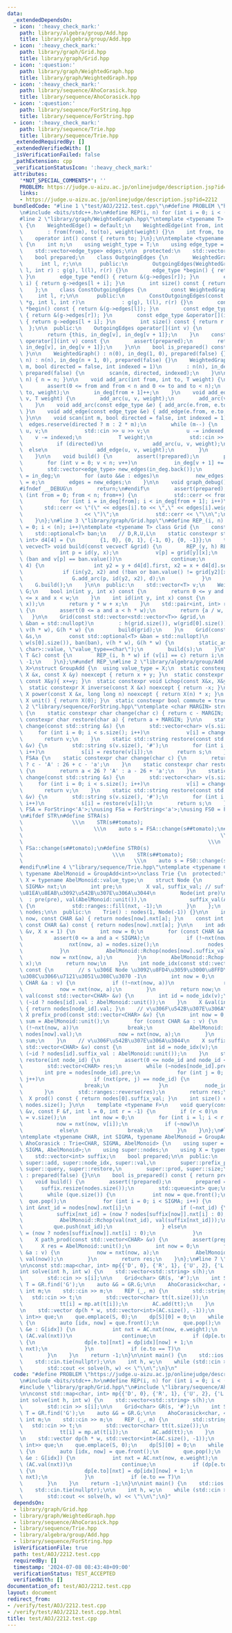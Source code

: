 ```yaml
---
data:
  _extendedDependsOn:
  - icon: ':heavy_check_mark:'
    path: library/algebra/group/Add.hpp
    title: library/algebra/group/Add.hpp
  - icon: ':heavy_check_mark:'
    path: library/graph/Grid.hpp
    title: library/graph/Grid.hpp
  - icon: ':question:'
    path: library/graph/WeightedGraph.hpp
    title: library/graph/WeightedGraph.hpp
  - icon: ':heavy_check_mark:'
    path: library/sequence/AhoCorasick.hpp
    title: library/sequence/AhoCorasick.hpp
  - icon: ':question:'
    path: library/sequence/ForString.hpp
    title: library/sequence/ForString.hpp
  - icon: ':heavy_check_mark:'
    path: library/sequence/Trie.hpp
    title: library/sequence/Trie.hpp
  _extendedRequiredBy: []
  _extendedVerifiedWith: []
  _isVerificationFailed: false
  _pathExtension: cpp
  _verificationStatusIcon: ':heavy_check_mark:'
  attributes:
    '*NOT_SPECIAL_COMMENTS*': ''
    PROBLEM: https://judge.u-aizu.ac.jp/onlinejudge/description.jsp?id=2212
    links:
    - https://judge.u-aizu.ac.jp/onlinejudge/description.jsp?id=2212
  bundledCode: "#line 1 \"test/AOJ/2212.test.cpp\"\n#define PROBLEM \"https://judge.u-aizu.ac.jp/onlinejudge/description.jsp?id=2212\"\
    \n#include <bits/stdc++.h>\n#define REP(i, n) for (int i = 0; i < (n); i++)\n\n\
    #line 2 \"library/graph/WeightedGraph.hpp\"\ntemplate <typename T> struct WeightedEdge\
    \ {\n    WeightedEdge() = default;\n    WeightedEdge(int from, int to, T weight)\n\
    \        : from(from), to(to), weight(weight) {}\n    int from, to;\n    T weight;\n\
    \    operator int() const { return to; }\n};\n\ntemplate <typename T> struct WeightedGraph\
    \ {\n    int n;\n    using weight_type = T;\n    using edge_type = WeightedEdge<T>;\n\
    \    std::vector<edge_type> edges;\n\n  protected:\n    std::vector<int> in_deg;\n\
    \    bool prepared;\n    class OutgoingEdges {\n        WeightedGraph *g;\n  \
    \      int l, r;\n\n      public:\n        OutgoingEdges(WeightedGraph *g, int\
    \ l, int r) : g(g), l(l), r(r) {}\n        edge_type *begin() { return &(g->edges[l]);\
    \ }\n        edge_type *end() { return &(g->edges[r]); }\n        edge_type &operator[](int\
    \ i) { return g->edges[l + i]; }\n        int size() const { return r - l; }\n\
    \    };\n    class ConstOutgoingEdges {\n        const WeightedGraph *g;\n   \
    \     int l, r;\n\n      public:\n        ConstOutgoingEdges(const WeightedGraph\
    \ *g, int l, int r)\n            : g(g), l(l), r(r) {}\n        const edge_type\
    \ *begin() const { return &(g->edges[l]); }\n        const edge_type *end() const\
    \ { return &(g->edges[r]); }\n        const edge_type &operator[](int i) const\
    \ { return g->edges[l + i]; }\n        int size() const { return r - l; }\n  \
    \  };\n\n  public:\n    OutgoingEdges operator[](int v) {\n        assert(prepared);\n\
    \        return {this, in_deg[v], in_deg[v + 1]};\n    }\n    const ConstOutgoingEdges\
    \ operator[](int v) const {\n        assert(prepared);\n        return {this,\
    \ in_deg[v], in_deg[v + 1]};\n    }\n\n    bool is_prepared() const { return prepared;\
    \ }\n\n    WeightedGraph() : n(0), in_deg(1, 0), prepared(false) {}\n    WeightedGraph(int\
    \ n) : n(n), in_deg(n + 1, 0), prepared(false) {}\n    WeightedGraph(int n, int\
    \ m, bool directed = false, int indexed = 1)\n        : n(n), in_deg(n + 1, 0),\
    \ prepared(false) {\n        scan(m, directed, indexed);\n    }\n\n    void resize(int\
    \ n) { n = n; }\n\n    void add_arc(int from, int to, T weight) {\n        assert(!prepared);\n\
    \        assert(0 <= from and from < n and 0 <= to and to < n);\n        edges.emplace_back(from,\
    \ to, weight);\n        in_deg[from + 1]++;\n    }\n    void add_edge(int u, int\
    \ v, T weight) {\n        add_arc(u, v, weight);\n        add_arc(v, u, weight);\n\
    \    }\n    void add_arc(const edge_type &e) { add_arc(e.from, e.to, e.weight);\
    \ }\n    void add_edge(const edge_type &e) { add_edge(e.from, e.to, e.weight);\
    \ }\n\n    void scan(int m, bool directed = false, int indexed = 1) {\n      \
    \  edges.reserve(directed ? m : 2 * m);\n        while (m--) {\n            int\
    \ u, v;\n            std::cin >> u >> v;\n            u -= indexed;\n        \
    \    v -= indexed;\n            T weight;\n            std::cin >> weight;\n \
    \           if (directed)\n                add_arc(u, v, weight);\n          \
    \  else\n                add_edge(u, v, weight);\n        }\n        build();\n\
    \    }\n\n    void build() {\n        assert(!prepared);\n        prepared = true;\n\
    \        for (int v = 0; v < n; v++)\n            in_deg[v + 1] += in_deg[v];\n\
    \        std::vector<edge_type> new_edges(in_deg.back());\n        auto counter\
    \ = in_deg;\n        for (auto &&e : edges)\n            new_edges[counter[e.from]++]\
    \ = e;\n        edges = new_edges;\n    }\n\n    void graph_debug() const {\n\
    #ifndef __DEBUG\n        return;\n#endif\n        assert(prepared);\n        for\
    \ (int from = 0; from < n; from++) {\n            std::cerr << from << \";\";\n\
    \            for (int i = in_deg[from]; i < in_deg[from + 1]; i++)\n         \
    \       std::cerr << \"(\" << edges[i].to << \",\" << edges[i].weight\n      \
    \                    << \")\";\n            std::cerr << \"\\n\";\n        }\n\
    \    }\n};\n#line 3 \"library/graph/Grid.hpp\"\n#define REP_(i, n) for (int i\
    \ = 0; i < (n); i++)\ntemplate <typename T> class Grid {\n    const int h, w;\n\
    \    std::optional<T> ban;\n    // D,R,U,L\n    static constexpr std::pair<int,\
    \ int> d4[4] = {\n        {1, 0}, {0, 1}, {-1, 0}, {0, -1}};\n    template <typename\
    \ vecvecT> void build(const vecvecT &grid) {\n        REP_(y, h) REP_(x, w) {\n\
    \            int p = id(y, x);\n            v[p] = grid[y][x];\n            if\
    \ (ban and v[p] == ban.value())\n                continue;\n            REP_(d,\
    \ 4) {\n                int y2 = y + d4[d].first, x2 = x + d4[d].second;\n   \
    \             if (in(y2, x2) and (!ban or ban.value() != grid[y2][x2]))\n    \
    \                G.add_arc(p, id(y2, x2), d);\n            }\n        }\n    \
    \    G.build();\n    }\n\n  public:\n    std::vector<T> v;\n    WeightedGraph<int>\
    \ G;\n    bool in(int y, int x) const {\n        return 0 <= y and y < h and 0\
    \ <= x and x < w;\n    }\n    int id(int y, int x) const {\n        assert(in(y,\
    \ x));\n        return y * w + x;\n    }\n    std::pair<int, int> r2(int a) const\
    \ {\n        assert(0 <= a and a < h * w);\n        return {a / w, a % w};\n \
    \   }\n\n    Grid(const std::vector<std::vector<T>> &grid,\n         const std::optional<T>\
    \ &ban = std::nullopt)\n        : h(grid.size()), w(grid[0].size()), ban(ban),\
    \ v(h * w), G(h * w) {\n        build(grid);\n    }\n    Grid(const std::vector<std::string>\
    \ &s,\n         const std::optional<T> &ban = std::nullopt)\n        : h(s.size()),\
    \ w(s[0].size()), ban(ban), v(h * w), G(h * w) {\n        static_assert(std::is_same<T,\
    \ char>::value, \"value_type==char\");\n        build(s);\n    }\n\n    int find(const\
    \ T &c) const {\n        REP_(i, h * w) if (v[i] == c) return i;\n        return\
    \ -1;\n    }\n};\n#undef REP_\n#line 2 \"library/algebra/group/Add.hpp\"\ntemplate<typename\
    \ X>\nstruct GroupAdd {\n  using value_type = X;\n  static constexpr X op(const\
    \ X &x, const X &y) noexcept { return x + y; }\n  static constexpr void Rchop(X&x,\
    \ const X&y){ x+=y; }\n  static constexpr void Lchop(const X&x, X&y){ y+=x; }\n\
    \  static constexpr X inverse(const X &x) noexcept { return -x; }\n  static constexpr\
    \ X power(const X &x, long long n) noexcept { return X(n) * x; }\n  static constexpr\
    \ X unit() { return X(0); }\n  static constexpr bool commute = true;\n};\n#line\
    \ 2 \"library/sequence/ForString.hpp\"\ntemplate <char MARGIN> struct ForString\
    \ {\n    static constexpr char change(char c) { return c - MARGIN; }\n    static\
    \ constexpr char restore(char a) { return a + MARGIN; }\n\n    static std::vector<char>\
    \ change(const std::string &s) {\n        std::vector<char> v(s.size());\n   \
    \     for (int i = 0; i < s.size(); i++)\n            v[i] = change(s[i]);\n \
    \       return v;\n    }\n    static std::string restore(const std::vector<char>\
    \ &v) {\n        std::string s(v.size(), '#');\n        for (int i = 0; i < v.size();\
    \ i++)\n            s[i] = restore(v[i]);\n        return s;\n    }\n};\nstruct\
    \ FSAa {\n    static constexpr char change(char c) {\n        return c <= 'Z'\
    \ ? c - 'A' : 26 + c - 'a';\n    }\n    static constexpr char restore(char a)\
    \ {\n        return a < 26 ? 'A' : a - 26 + 'a';\n    }\n    static std::vector<char>\
    \ change(const std::string &s) {\n        std::vector<char> v(s.size());\n   \
    \     for (int i = 0; i < s.size(); i++)\n            v[i] = change(s[i]);\n \
    \       return v;\n    }\n    static std::string restore(const std::vector<char>\
    \ &v) {\n        std::string s(v.size(), '#');\n        for (int i = 0; i < v.size();\
    \ i++)\n            s[i] = restore(v[i]);\n        return s;\n    }\n};\nusing\
    \ FSA = ForString<'A'>;\nusing FSa = ForString<'a'>;\nusing FS0 = ForString<'0'>;\n\
    \n#ifdef STR\n#define STRA(s)                                                \
    \                \\\n    STR(s##tomato);                                     \
    \                       \\\n    auto s = FSA::change(s##tomato);\n#define STRa(s)\
    \                                                                \\\n    STR(s##tomato);\
    \                                                            \\\n    auto s =\
    \ FSa::change(s##tomato);\n#define STR0(s)                                   \
    \                             \\\n    STR(s##tomato);                        \
    \                                    \\\n    auto s = FS0::change(s##tomato);\n\
    #endif\n#line 4 \"library/sequence/Trie.hpp\"\ntemplate <typename CHAR, int SIGMA,\
    \ typename AbelMonoid = GroupAdd<int>>\nclass Trie {\n  protected:\n    using\
    \ X = typename AbelMonoid::value_type;\n    struct Node {\n        std::array<int,\
    \ SIGMA> nxt;\n        int pre;\n        X val, suffix_val; // suffix_val \u306F\
    \u81EA\u8EAB\u3092\u542B\u307E\u306A\u3044\n        Node(int pre)\n          \
    \  : pre(pre), val(AbelMonoid::unit()),\n              suffix_val(AbelMonoid::unit())\
    \ {\n            std::ranges::fill(nxt, -1);\n        }\n    };\n    std::vector<Node>\
    \ nodes;\n\n  public:\n    Trie() : nodes(1, Node(-1)) {}\n\n    int &nxt(int\
    \ now, const CHAR &a) { return nodes[now].nxt[a]; }\n    const int &nxt(int now,\
    \ const CHAR &a) const { return nodes[now].nxt[a]; }\n\n    int add(const std::vector<CHAR>\
    \ &v, X x = 1) {\n        int now = 0;\n        for (const CHAR &a : v) {\n  \
    \          assert(0 <= a and a < SIGMA);\n            if (!~nxt(now, a)) {\n \
    \               nxt(now, a) = nodes.size();\n                nodes.emplace_back(now);\n\
    \            }\n            AbelMonoid::Rchop(nodes[now].suffix_val, x);\n   \
    \         now = nxt(now, a);\n        }\n        AbelMonoid::Rchop(nodes[now].val,\
    \ x);\n        return now;\n    }\n    int node_idx(const std::vector<CHAR> &v)\
    \ const {\n        // s \u306E Node \u3092\u8FD4\u3059\u3000\u8FFD\u52A0\u3055\
    \u308C\u3066\u7121\u3051\u308C\u3070 -1\n        int now = 0;\n        for (const\
    \ CHAR &a : v) {\n            if (!~nxt(now, a))\n                return -1;\n\
    \            now = nxt(now, a);\n        }\n        return now;\n    }\n    X\
    \ val(const std::vector<CHAR> &v) {\n        int id = node_idx(v);\n        return\
    \ (~id ? nodes[id].val : AbelMonoid::unit());\n    }\n    X &val(int node_id)\
    \ { return nodes[node_id].val; }\n    // v\u306F\u542B\u307E\u306A\u3044\n   \
    \ X prefix_prod(const std::vector<CHAR> &v) {\n        int now = 0;\n        X\
    \ sum = AbelMonoid::unit();\n        for (const CHAR &a : v) {\n            if\
    \ (!~nxt(now, a))\n                break;\n            AbelMonoid::Rchop(sum,\
    \ nodes[now].val);\n            now = nxt(now, a);\n        }\n        return\
    \ sum;\n    }\n    // v\u306F\u542B\u307E\u306A\u3044\n    X suffix_prod(const\
    \ std::vector<CHAR> &v) const {\n        int id = node_idx(v);\n        return\
    \ (~id ? nodes[id].suffix_val : AbelMonoid::unit());\n    }\n    std::vector<CHAR>\
    \ restore(int node_id) {\n        assert(0 <= node_id and node_id < nodes.size());\n\
    \        std::vector<CHAR> res;\n        while (~nodes[node_id].pre) {\n     \
    \       int pre = nodes[node_id].pre;\n            for (int j = 0; j < SIGMA;\
    \ j++)\n                if (nxt(pre, j) == node_id) {\n                    res.push_back(j);\n\
    \                    break;\n                }\n            node_id = pre;\n \
    \       }\n        std::ranges::reverse(res);\n        return res;\n    }\n  \
    \  X prod() const { return nodes[0].suffix_val; }\n    int size() const { return\
    \ nodes.size(); }\n\n    template <typename F>\n    void query(const std::vector<CHAR>\
    \ &v, const F &f, int l = 0, int r = -1) {\n        if (r < 0)\n            r\
    \ = v.size();\n        int now = 0;\n        for (int i = l; i < r; i++) {\n \
    \           now = nxt(now, v[i]);\n            if (~now)\n                f(now);\n\
    \            else\n                break;\n        }\n    }\n};\n#line 3 \"library/sequence/AhoCorasick.hpp\"\
    \ntemplate <typename CHAR, int SIGMA, typename AbelMonoid = GroupAdd<int>>\nclass\
    \ AhoCorasick : Trie<CHAR, SIGMA, AbelMonoid> {\n    using super = Trie<CHAR,\
    \ SIGMA, AbelMonoid>;\n    using super::nodes;\n    using X = typename AbelMonoid::value_type;\n\
    \    std::vector<int> suffix;\n    bool prepared;\n\n  public:\n    using super::nxt,\
    \ super::add, super::node_idx, super::val,\n        super::prefix_prod, super::suffix_prod,\
    \ super::query, super::restore,\n        super::prod, super::size;\n\n    AhoCorasick()\
    \ : prepared(false) {}\n\n    bool is_prepared() const { return prepared; }\n\n\
    \    void build() {\n        assert(!prepared);\n        prepared = true;\n  \
    \      suffix.resize(nodes.size());\n        std::queue<int> que;\n        que.push(0);\n\
    \        while (que.size()) {\n            int now = que.front();\n          \
    \  que.pop();\n            for (int i = 0; i < SIGMA; i++) {\n               \
    \ int &nxt_id = nodes[now].nxt[i];\n                if (~nxt_id) {\n         \
    \           suffix[nxt_id] = (now ? nodes[suffix[now]].nxt[i] : 0);\n        \
    \            AbelMonoid::Rchop(val(nxt_id), val(suffix[nxt_id]));\n          \
    \          que.push(nxt_id);\n                } else\n                    nxt_id\
    \ = (now ? nodes[suffix[now]].nxt[i] : 0);\n            }\n        }\n    }\n\n\
    \    X path_prod(const std::vector<CHAR> &v) {\n        assert(prepared);\n  \
    \      X res = AbelMonoid::unit();\n        int now = 0;\n        for (const CHAR\
    \ &a : v) {\n            now = nxt(now, a);\n            AbelMonoid::Rchop(res,\
    \ val(now));\n        }\n        return res;\n    }\n};\n#line 7 \"test/AOJ/2212.test.cpp\"\
    \n\nconst std::map<char, int> mp{{'D', 0}, {'R', 1}, {'U', 2}, {'L', 3}};\n\n\
    int solve(int h, int w) {\n    std::vector<std::string> s(h);\n    REP (i, h)\n\
    \        std::cin >> s[i];\n\n    Grid<char> GR(s, '#');\n    int S = GR.find('S'),\
    \ T = GR.find('G');\n    auto &G = GR.G;\n\n    AhoCorasick<char, 4> AC;\n   \
    \ int m;\n    std::cin >> m;\n    REP (_, m) {\n        std::string t;\n     \
    \   std::cin >> t;\n        std::vector<char> tt(t.size());\n        REP (i, t.size())\n\
    \            tt[i] = mp.at(t[i]);\n        AC.add(tt);\n    }\n    AC.build();\n\
    \n    std::vector dp(h * w, std::vector<int>(AC.size(), -1));\n    std::queue<std::pair<int,\
    \ int>> que;\n    que.emplace(S, 0);\n    dp[S][0] = 0;\n    while (que.size())\
    \ {\n        auto [idx, now] = que.front();\n        que.pop();\n        for (auto\
    \ &e : G[idx]) {\n            int nxt = AC.nxt(now, e.weight);\n            if\
    \ (AC.val(nxt))\n                continue;\n            if (dp[e.to][nxt] < 0)\
    \ {\n                dp[e.to][nxt] = dp[idx][now] + 1;\n                que.emplace(e.to,\
    \ nxt);\n            }\n            if (e.to == T)\n                return dp[e.to][nxt];\n\
    \        }\n    }\n    return -1;\n}\n\nint main() {\n    std::ios::sync_with_stdio(false);\n\
    \    std::cin.tie(nullptr);\n\n    int h, w;\n    while (std::cin >> h >> w, h)\n\
    \        std::cout << solve(h, w) << \"\\n\";\n}\n"
  code: "#define PROBLEM \"https://judge.u-aizu.ac.jp/onlinejudge/description.jsp?id=2212\"\
    \n#include <bits/stdc++.h>\n#define REP(i, n) for (int i = 0; i < (n); i++)\n\n\
    #include \"library/graph/Grid.hpp\"\n#include \"library/sequence/AhoCorasick.hpp\"\
    \n\nconst std::map<char, int> mp{{'D', 0}, {'R', 1}, {'U', 2}, {'L', 3}};\n\n\
    int solve(int h, int w) {\n    std::vector<std::string> s(h);\n    REP (i, h)\n\
    \        std::cin >> s[i];\n\n    Grid<char> GR(s, '#');\n    int S = GR.find('S'),\
    \ T = GR.find('G');\n    auto &G = GR.G;\n\n    AhoCorasick<char, 4> AC;\n   \
    \ int m;\n    std::cin >> m;\n    REP (_, m) {\n        std::string t;\n     \
    \   std::cin >> t;\n        std::vector<char> tt(t.size());\n        REP (i, t.size())\n\
    \            tt[i] = mp.at(t[i]);\n        AC.add(tt);\n    }\n    AC.build();\n\
    \n    std::vector dp(h * w, std::vector<int>(AC.size(), -1));\n    std::queue<std::pair<int,\
    \ int>> que;\n    que.emplace(S, 0);\n    dp[S][0] = 0;\n    while (que.size())\
    \ {\n        auto [idx, now] = que.front();\n        que.pop();\n        for (auto\
    \ &e : G[idx]) {\n            int nxt = AC.nxt(now, e.weight);\n            if\
    \ (AC.val(nxt))\n                continue;\n            if (dp[e.to][nxt] < 0)\
    \ {\n                dp[e.to][nxt] = dp[idx][now] + 1;\n                que.emplace(e.to,\
    \ nxt);\n            }\n            if (e.to == T)\n                return dp[e.to][nxt];\n\
    \        }\n    }\n    return -1;\n}\n\nint main() {\n    std::ios::sync_with_stdio(false);\n\
    \    std::cin.tie(nullptr);\n\n    int h, w;\n    while (std::cin >> h >> w, h)\n\
    \        std::cout << solve(h, w) << \"\\n\";\n}"
  dependsOn:
  - library/graph/Grid.hpp
  - library/graph/WeightedGraph.hpp
  - library/sequence/AhoCorasick.hpp
  - library/sequence/Trie.hpp
  - library/algebra/group/Add.hpp
  - library/sequence/ForString.hpp
  isVerificationFile: true
  path: test/AOJ/2212.test.cpp
  requiredBy: []
  timestamp: '2024-07-08 08:43:48+09:00'
  verificationStatus: TEST_ACCEPTED
  verifiedWith: []
documentation_of: test/AOJ/2212.test.cpp
layout: document
redirect_from:
- /verify/test/AOJ/2212.test.cpp
- /verify/test/AOJ/2212.test.cpp.html
title: test/AOJ/2212.test.cpp
---
```

